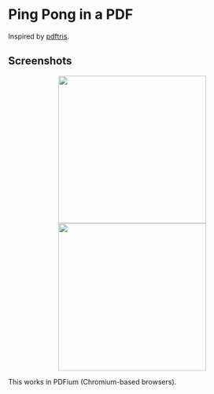 # Ping Pong in a PDF

Inspired by [pdftris](https://github.com/ThomasRinsma/pdftris).

## Screenshots
<div align='center'>
  <img src="https://github.com/user-attachments/assets/4e3401da-5fc3-4e79-b8b3-dd1fe490e938" height="300" />
  <img src="https://github.com/user-attachments/assets/9ceba162-98f8-4410-9924-590d28df3602" height="300" />
</div>


This works in PDFium (Chromium-based browsers).
